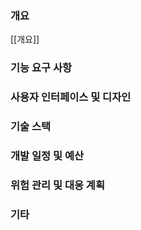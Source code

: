 <h3>개요</h3>
[[개요]]

### 기능 요구 사항


### 사용자 인터페이스 및 디자인


### 기술 스택


### 개발 일정 및 예산


### 위험 관리 및 대응 계획


### 기타